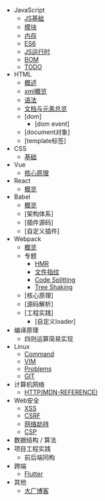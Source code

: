 - JavaScript
  - [JS基础](./docs/javascript/basic.md)
  - [模块](./docs/javascript/module.md)
  - [内存](./docs/javascript/memory.md)
  - [ES6](./docs/javascript/es6.md)
  - [JS运行时](./docs/javascript/runtime.md)
  - [BOM](./docs/javascript/bom.md)
  - [TODO](./docs/javascript/todo.md)
- HTML
  - [概述](./docs/html/html_summary.md)
  - [xml概览](./docs/html/xml.md)
  - [语法](./docs/html/html_syntax.md)
  - [文档与元素总览](./docs/html/html_element.md)
  - [dom]
    - [dom event]
  - [document对象]
  - [template标签]
- CSS
  - [基础](./docs/css/index.md)
- Vue
  - [核心原理](./docs/vue/core.md)
- React
  - [概览](./docs/react/overview.md)
- Babel
  - [概览](./docs/babel/babel_summary.md)
  - [架构体系]
  - [插件源码]
  - [自定义插件]
- Webpack
  - [概览](./docs/webpack/overview.md)
  - 专题
    - [HMR](./docs/webpack/01-HMR.md)
    - [文件指纹](./docs/webpack/02-文件指纹.md)
    - [Code Splitting](./docs/webpack/03-code-splitting.md)
    - [Tree Shaking](./docs/webpack/04-tree-shaking.md)
  - [核心原理]
  - [源码解析]
  - [工程实践]
    - [自定义loader]
- 编译原理
  - 四则运算简易实现
- Linux
  - [Command](./docs/linux/command.md)
  - [VIM](./docs/linux/vim.md)
  - [Problems](./docs/linux/problems.md)
  - [GIT](./docs/linux/git.md)
- 计算机网络
  - [HTTP(MDN-REFERENCE)](https://developer.mozilla.org/en-US/docs/Web/HTTP)
- Web安全
  - [XSS](https://www.cnblogs.com/meituantech/p/9718677.html)
  - [CSRF](https://www.cnblogs.com/meituantech/p/9777222.html)
  - [网络劫持](http://baijiahao.baidu.com/s?id=1599975025887254147&wfr=spider&for=pc)
  - [CSP](https://developer.mozilla.org/en-US/docs/Web/HTTP/CSP)
- 数据结构 / 算法 
- 项目工程实践 
  - 前后端同构
- 跨端 
  - [Flutter](./docs/kuaduan/flutter.md)
- 其他
  - [大厂博客](./docs/others/blogs.md)
